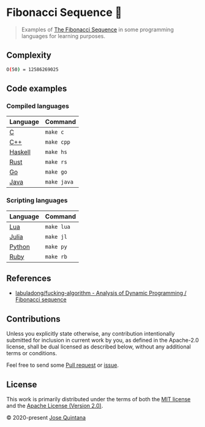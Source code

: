 # Fibonacci Sequence 🐌

> Examples of [The Fibonacci Sequence](https://wiki.haskell.org/The_Fibonacci_sequence) in some programming languages for learning purposes.

## Complexity

```sh
O(50) = 12586269025
```

## Code examples

### Compiled languages

| Language | Command |
|----------|-------------|
| [C](https://en.wikipedia.org/wiki/C_(programming_language)) |  `make c` |
| [C++](https://isocpp.org/) |  `make cpp` |
| [Haskell](https://www.haskell.org/) |  `make hs` |
| [Rust](https://www.rust-lang.org/) |  `make rs` |
| [Go](https://golang.org/) |  `make go` |
| [Java](https://www.oracle.com/java/) |  `make java` |

### Scripting languages

| Language | Command |
|----------|-------------|
| [Lua](https://www.lua.org/) |  `make lua` |
| [Julia](https://julialang.org/) |  `make jl` |
| [Python](https://www.python.org/) |  `make py` |
| [Ruby](https://www.ruby-lang.org/en/) |  `make rb` |

## References

- [labuladong/fucking-algorithm - Analysis of Dynamic Programming / Fibonacci sequence](https://labuladong.gitbook.io/algo-en/i.-dynamic-programming/analysisofdynamicprogramming#1-fibonacci-sequence)

## Contributions

Unless you explicitly state otherwise, any contribution intentionally submitted for inclusion in current work by you, as defined in the Apache-2.0 license, shall be dual licensed as described below, without any additional terms or conditions.

Feel free to send some [Pull request](https://github.com/joseluisq/fibonacci-sequence/pulls) or [issue](https://github.com/joseluisq/fibonacci-sequence/issues).

## License

This work is primarily distributed under the terms of both the [MIT license](LICENSE-MIT) and the [Apache License (Version 2.0)](LICENSE-APACHE).

© 2020-present [Jose Quintana](https://git.io/joseluisq)
